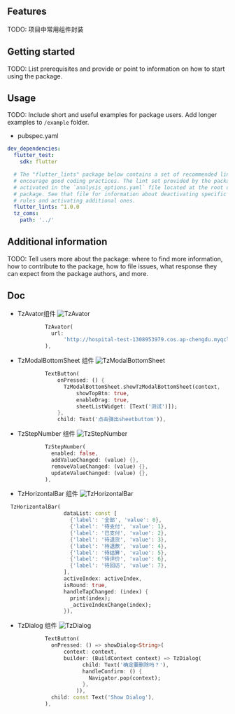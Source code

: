 <!-- 
This README describes the package. If you publish this package to pub.dev,
this README's contents appear on the landing page for your package.

For information about how to write a good package README, see the guide for
[writing package pages](https://dart.dev/guides/libraries/writing-package-pages). 

For general information about developing packages, see the Dart guide for
[creating packages](https://dart.dev/guides/libraries/create-library-packages)
and the Flutter guide for
[developing packages and plugins](https://flutter.dev/developing-packages). 
-->


## Features

TODO: 项目中常用组件封装

## Getting started

TODO: List prerequisites and provide or point to information on how to
start using the package.

## Usage

TODO: Include short and useful examples for package users. Add longer examples
to `/example` folder. 

* pubspec.yaml
```yaml
dev_dependencies:
  flutter_test:
    sdk: flutter

  # The "flutter_lints" package below contains a set of recommended lints to
  # encourage good coding practices. The lint set provided by the package is
  # activated in the `analysis_options.yaml` file located at the root of your
  # package. See that file for information about deactivating specific lint
  # rules and activating additional ones.
  flutter_lints: ^1.0.0
  tz_coms:
    path: '../'
```

## Additional information

TODO: Tell users more about the package: where to find more information, how to 
contribute to the package, how to file issues, what response they can expect 
from the package authors, and more.

## Doc

* TzAvator组件
![TzAvator](/images/Screenshot_20231030_171844_com.example.example.jpg)

```dart
            TzAvator(
              url:
                  'http://hospital-test-1308953979.cos.ap-chengdu.myqcloud.com/img/111/23092516502193794220201065.png',
            ),
```

* TzModalBottomSheet 组件
![TzModalBottomSheet](/images/Screenshot_20231030_171854_com.example.example.jpg)

```dart
            TextButton(
                onPressed: () {
                  TzModalBottomSheet.showTzModalBottomSheet(context,
                      showTopBtn: true,
                      enableDrag: true,
                      sheetListWidget: [Text('测试')]);
                },
                child: Text('点击弹出sheetbuttom')),
```

* TzStepNumber 组件
![TzStepNumber](/images/Screenshot_20231030_171844_com.example.example.jpg)

```dart
            TzStepNumber(
              enabled: false,
              addValueChanged: (value) {},
              removeValueChanged: (value) {},
              updateValueChanged: (value) {},
            ),
```

* TzHorizontalBar 组件
![TzHorizontalBar](/images/Screenshot_20231030_171844_com.example.example.jpg)

```dart
 TzHorizontalBar(
                  dataList: const [
                    {'label': '全部', 'value': 0},
                    {'label': '待支付', 'value': 1},
                    {'label': '已支付', 'value': 2},
                    {'label': '待退货', 'value': 3},
                    {'label': '待退款', 'value': 4},
                    {'label': '待结算', 'value': 5},
                    {'label': '待评价', 'value': 6},
                    {'label': '待回访', 'value': 7},
                  ],
                  activeIndex: activeIndex,
                  isRound: true,
                  handleTapChanged: (index) {
                    print(index);
                    _activeIndexChange(index);
                  }),
```

* TzDialog 组件
![TzDialog](/images/Screenshot_20231030_171912_com.example.example.jpg)

```dart
            TextButton(
              onPressed: () => showDialog<String>(
                  context: context,
                  builder: (BuildContext context) => TzDialog(
                        child: Text('确定要删除吗？'),
                        handleConfirm: () {
                          Navigator.pop(context);
                        },
                      )),
              child: const Text('Show Dialog'),
            ),
```
